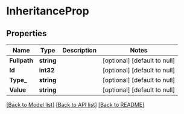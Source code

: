 # InheritanceProp

## Properties
Name | Type | Description | Notes
------------ | ------------- | ------------- | -------------
**Fullpath** | **string** |  | [optional] [default to null]
**Id** | **int32** |  | [optional] [default to null]
**Type_** | **string** |  | [optional] [default to null]
**Value** | **string** |  | [optional] [default to null]

[[Back to Model list]](../README.md#documentation-for-models) [[Back to API list]](../README.md#documentation-for-api-endpoints) [[Back to README]](../README.md)


